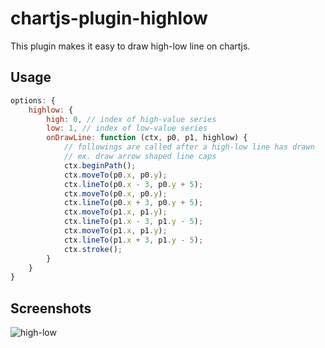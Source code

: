 # chartjs-plugin-highlow
This plugin makes it easy to draw high-low line on chartjs.

## Usage
```js
options: {
    highlow: {
        high: 0, // index of high-value series
        low: 1, // index of low-value series
        onDrawLine: function (ctx, p0, p1, highlow) { 
			// followings are called after a high-low line has drawn
			// ex. draw arrow shaped line caps
            ctx.beginPath();
            ctx.moveTo(p0.x, p0.y);
            ctx.lineTo(p0.x - 3, p0.y + 5);
            ctx.moveTo(p0.x, p0.y);
            ctx.lineTo(p0.x + 3, p0.y + 5);
            ctx.moveTo(p1.x, p1.y);
            ctx.lineTo(p1.x - 3, p1.y - 5);
            ctx.moveTo(p1.x, p1.y);
            ctx.lineTo(p1.x + 3, p1.y - 5);
            ctx.stroke();
        }
    }
}
```

## Screenshots
![high-low](https://raw.githubusercontent.com/hority/chartjs-plugin-highlow/images/high-low.png)